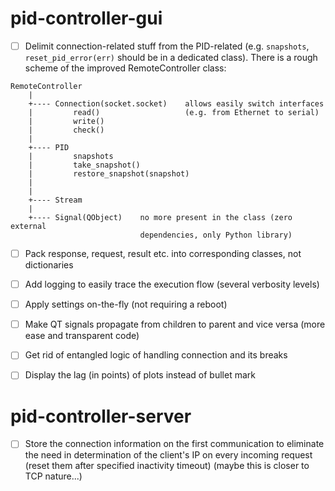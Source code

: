 # pid-controller-gui

- [ ] Delimit connection-related stuff from the PID-related (e.g. `snapshots`, `reset_pid_error(err)` should be in a dedicated class). There is a rough scheme of the improved RemoteController class:
```text
RemoteController
    |
    +---- Connection(socket.socket)    allows easily switch interfaces
    |         read()                   (e.g. from Ethernet to serial)
    |         write()
    |         check()
    |
    +---- PID
    |         snapshots
    |         take_snapshot()
    |         restore_snapshot(snapshot)
    |
    |
    +---- Stream
    |
    +---- Signal(QObject)    no more present in the class (zero external
                             dependencies, only Python library)
```
- [ ] Pack response, request, result etc. into corresponding classes, not dictionaries
- [ ] Add logging to easily trace the execution flow (several verbosity levels)
- [ ] Apply settings on-the-fly (not requiring a reboot)
- [ ] Make QT signals propagate from children to parent and vice versa (more ease and transparent code)
- [ ] Get rid of entangled logic of handling connection and its breaks
- [ ] Display the lag (in points) of plots instead of bullet mark


# pid-controller-server

- [ ] Store the connection information on the first communication to eliminate the need in determination of the client's IP on every incoming request (reset them after specified inactivity timeout) (maybe this is closer to TCP nature...)
